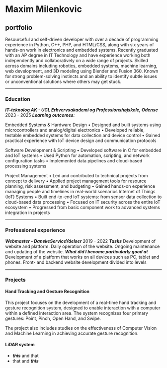 # Maxim Milenkovic

## portfolio
Resourceful and self-driven developer with over a decade of programming experience in
Python, C++, PHP, and HTML/CSS, along with six years of hands-on work in electronics
and embedded systems. Recently graduated with an AP degree in IT Technology and
have experience working both independently and collaboratively on a wide range of
projects. Skilled across domains including robotics, embedded systems, machine
learning, web development, and 3D modeling using Blender and Fusion 360. Known for
strong problem-solving instincts and an ability to identify subtle issues or
unconventional solutions where others may get stuck.

---

### Education
***IT-teknolog AK - UCL Erhvervsakademi og Professionshøjskole, Odense***
2023 - 2025
***Learning outcomes:***

Embedded Systems & Hardware Design
• Designed and built systems using microcontrollers and analog/digital electronics
• Developed reliable, testable embedded systems for data collection and device control
• Gained practical experience with IoT device design and communication protocols

Software Development & Scripting
• Developed software in C for embedded and IoT systems
• Used Python for automation, scripting, and network configuration tasks
• Implemented data pipelines and cloud-based processing systems

Project Management
• Led and contributed to technical projects from concept to delivery
• Applied project management tools for resource planning, risk assessment, and
budgeting
• Gained hands-on experience managing people and timelines in real-world scenarios
Internet of Things (IoT) Systems
• Built end-to-end IoT systems: from sensor data collection to cloud-based data
processing
• Focused on IT security across the entire IoT ecosystem
• Progressed from basic component work to advanced systems integration in projects

---

### Professional experience 
***Webmaster - DanskeServiceYdelser***
2019 - 2022
***Tasks***
Development of website and platform. Daily operation of the website. Ongoing
maintenance and updating of the website.
***What did I become particularly good at***
Development of a platform that works on all devices such as PC, tablet and phones.
Front- and backend website development divided into levels

---
### Projects

#### Hand Tracking and Gesture Recognition
This project focuses on the development of a real-time hand tracking and gesture recognition system, designed to enable interaction with a computer within a defined interaction area. The system recognizes four primary gestures: Point, Pinch, Open Hand, and Swipe.

The project also includes studies on the effectiveness of Computer Vision and Machine Learning in achieving accurate gesture recognition.



#### LiDAR system
* ***this*** and that
* that and ***this***
